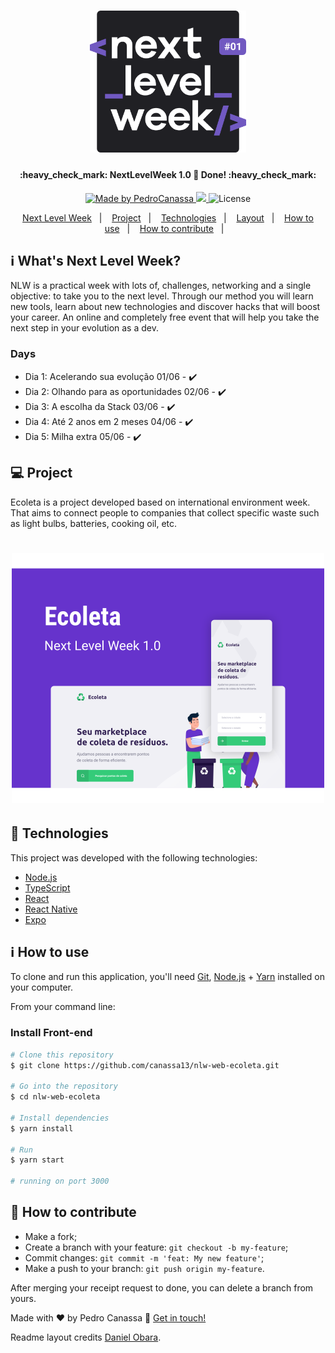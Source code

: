 <h1 align="center">
    <img alt="NextLevelWeek" title="#NextLevelWeek" src=".github/logo.svg" width="250px" />
</h1>

<h4 align="center"> 
	:heavy_check_mark:  NextLevelWeek 1.0 🚀 Done! :heavy_check_mark:
</h4>
<p align="center">	
	
  <a href="https://www.linkedin.com/in/pedrocanassa">
    <img alt="Made by PedroCanassa" src="https://img.shields.io/badge/made%20by-Pedro%20Canasa-brightgreen">
  </a>

  <a aria-label="Completed" href="https://nextlevelweek.com/aulas/booster/1/edicao/1">
    <img src="https://img.shields.io/badge/NLW-done-brightgreen?logo=data:image/png;base64,iVBORw0KGgoAAAANSUhEUgAAABAAAAAQCAMAAAAoLQ9TAAAALVBMVEVHcExxWsF0XMJzXMJxWcFsUsD///9jRrzY0u6Xh9Gsn9n39fyMecy0qd2bjNJWBT0WAAAABHRSTlMA2Do606wF2QAAAGlJREFUGJVdj1cWwCAIBLEsRU3uf9xobDH8+GZwUYi8i6ucJwrxKE+7D0G9Q4vlYqtmCSjndr4CgCgzlyFgfKfKCVO0LrPKjmiqMxGXkJwNnXskqWG+1oSM+BSwD8f29YLNjvx/OQrn+g99oQSoNmt3PgAAAABJRU5ErkJggg=="></img>
  </a>

  <img alt="License" src="https://img.shields.io/badge/license-MIT-brightgreen">

</p>
<p align="center">
</p>
<p align="center">
  <a href="#information_source-whats-next-level-week">Next Level Week</a>&nbsp;&nbsp;&nbsp;|&nbsp;&nbsp;&nbsp;
  <a href="#-project">Project</a>&nbsp;&nbsp;&nbsp;|&nbsp;&nbsp;&nbsp;
  <a href="#rocket-Technologies">Technologies</a>&nbsp;&nbsp;&nbsp;|&nbsp;&nbsp;&nbsp;
  <a href="#-layout">Layout</a>&nbsp;&nbsp;&nbsp;|&nbsp;&nbsp;&nbsp;
  <a href="#information_source-how-to-use">How to use</a>&nbsp;&nbsp;&nbsp;|&nbsp;&nbsp;&nbsp;
  <a href="#-how-to-contribute">How to contribute</a>&nbsp;&nbsp;&nbsp;|&nbsp;&nbsp;&nbsp;
</p>

## :information_source: What's Next Level Week?

NLW is a practical week with lots of, challenges, networking and a single objective: to take you to the next level.
Through our method you will learn new tools, learn about new technologies and discover hacks that will boost your career.
An online and completely free event that will help you take the next step in your evolution as a dev.

### Days
- Dia 1: Acelerando sua evolução 01/06 - :heavy_check_mark:
- Dia 2: Olhando para as oportunidades 02/06 - :heavy_check_mark:
- Dia 3: A escolha da Stack 03/06 - :heavy_check_mark:
- Dia 4: Até 2 anos em 2 meses 04/06 - :heavy_check_mark:
- Dia 5: Milha extra 05/06 - :heavy_check_mark:

## 💻 Project

Ecoleta is a project developed based on international environment week. 
That aims to connect people to companies that collect specific waste such as light bulbs, batteries, cooking oil, etc.

<h1 align="center">
    <img alt="Example" title="Example" src=".github/capa.svg" width="500px" />
</h1>


## :rocket: Technologies

This project was developed with the following technologies:

- [Node.js][nodejs]
- [TypeScript][typescript]
- [React][reactjs]
- [React Native][rn]
- [Expo][expo]

## :information_source: How to use

To clone and run this application, you'll need [Git](https://git-scm.com), [Node.js][nodejs] + [Yarn][yarn] installed on your computer.

From your command line:

### Install Front-end

```bash
# Clone this repository
$ git clone https://github.com/canassa13/nlw-web-ecoleta.git

# Go into the repository
$ cd nlw-web-ecoleta

# Install dependencies
$ yarn install

# Run
$ yarn start

# running on port 3000
```


## 🤔 How to contribute

-  Make a fork;
-  Create a branch with your feature: `git checkout -b my-feature`;
-  Commit changes: `git commit -m 'feat: My new feature'`;
-  Make a push to your branch: `git push origin my-feature`.

After merging your receipt request to done, you can delete a branch from yours.


Made with ♥ by Pedro Canassa :wave: [Get in touch!](https://www.linkedin.com/in/pedrocanassa/)

Readme layout credits [Daniel Obara](https://www.linkedin.com/in/danielobara/).

[nodejs]: https://nodejs.org/
[typescript]: https://www.typescriptlang.org/
[expo]: https://expo.io/
[reactjs]: https://reactjs.org
[rn]: https://facebook.github.io/react-native/
[yarn]: https://yarnpkg.com/
